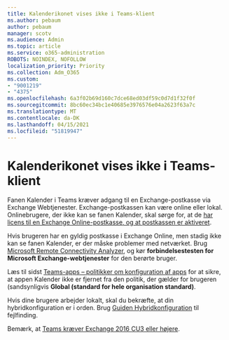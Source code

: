 ```yaml
---
title: Kalenderikonet vises ikke i Teams-klient
ms.author: pebaum
author: pebaum
manager: scotv
ms.audience: Admin
ms.topic: article
ms.service: o365-administration
ROBOTS: NOINDEX, NOFOLLOW
localization_priority: Priority
ms.collection: Adm_O365
ms.custom:
- "9001219"
- "4375"
ms.openlocfilehash: 6a3f02b69d160c7dce68ed03df59c0d7d1f32f0f
ms.sourcegitcommit: 8bc60ec34bc1e40685e3976576e04a2623f63a7c
ms.translationtype: MT
ms.contentlocale: da-DK
ms.lasthandoff: 04/15/2021
ms.locfileid: "51819947"
---
```

# <a name="calendar-icon-not-showing-in-teams-client"></a>Kalenderikonet vises ikke i Teams-klient

Fanen Kalender i Teams kræver adgang til en Exchange-postkasse via Exchange Webtjenester. Exchange-postkassen kan være online eller lokal. Onlinebrugere, der ikke kan se fanen Kalender, skal sørge for, at de [har licens til en Exchange Online-postkasse, og at postkassen er aktiveret](https://docs.microsoft.com/exchange/recipients-in-exchange-online/create-user-mailboxes).

Hvis brugeren har en gyldig postkasse i Exchange Online, men stadig ikke kan se fanen Kalender, er der måske problemer med netværket. Brug [Microsoft Remote Connectivity Analyzer](https://testconnectivity.microsoft.com/), og kør **forbindelsestesten for Microsoft Exchange-webtjenester** for den berørte bruger.

Læs til sidst [Teams-apps – politikker om konfiguration af apps](https://admin.teams.microsoft.com/policies/app-setup) for at sikre, at appen Kalender ikke er fjernet fra den politik, der gælder for brugeren (sandsynligvis **Global (standard for hele organisation standard)**.

Hvis dine brugere arbejder lokalt, skal du bekræfte, at din hybridkonfiguration er i orden. Brug [Guiden Hybridkonfiguration](https://docs.microsoft.com/exchange/hybrid-deployment/hybrid-agent) til fejlfinding.

Bemærk, at [Teams kræver Exchange 2016 CU3 eller højere](https://docs.microsoft.com/microsoftteams/exchange-teams-interact).
